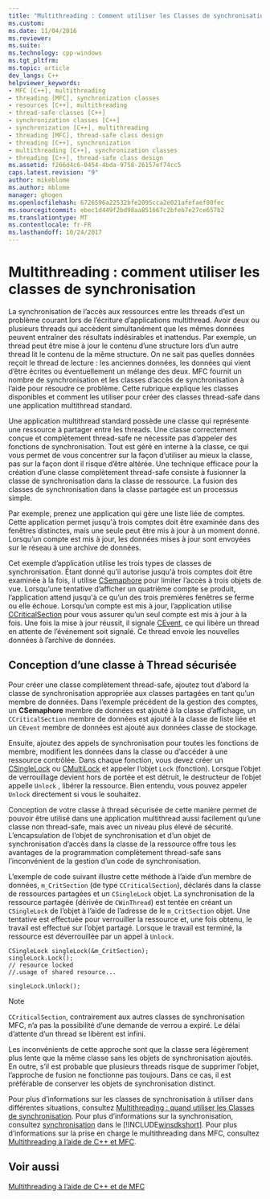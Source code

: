```yaml
---
title: "Multithreading : Comment utiliser les Classes de synchronisation | Documents Microsoft"
ms.custom: 
ms.date: 11/04/2016
ms.reviewer: 
ms.suite: 
ms.technology: cpp-windows
ms.tgt_pltfrm: 
ms.topic: article
dev_langs: C++
helpviewer_keywords:
- MFC [C++], multithreading
- threading [MFC], synchronization classes
- resources [C++], multithreading
- thread-safe classes [C++]
- synchronization classes [C++]
- synchronization [C++], multithreading
- threading [MFC], thread-safe class design
- threading [C++], synchronization
- multithreading [C++], synchronization classes
- threading [C++], thread-safe class design
ms.assetid: f266d4c6-0454-4bda-9758-26157ef74cc5
caps.latest.revision: "9"
author: mikeblome
ms.author: mblome
manager: ghogen
ms.openlocfilehash: 6726596a22532bfe2095cca2e021afefaef80fec
ms.sourcegitcommit: ebec1d449f2bd98aa851667c2bfeb7e27ce657b2
ms.translationtype: MT
ms.contentlocale: fr-FR
ms.lasthandoff: 10/24/2017
---
```

# <a name="multithreading-how-to-use-the-synchronization-classes"></a>Multithreading : comment utiliser les classes de synchronisation
La synchronisation de l’accès aux ressources entre les threads d’est un problème courant lors de l’écriture d’applications multithread. Avoir deux ou plusieurs threads qui accèdent simultanément que les mêmes données peuvent entraîner des résultats indésirables et inattendus. Par exemple, un thread peut être mise à jour le contenu d’une structure lors d’un autre thread lit le contenu de la même structure. On ne sait pas quelles données reçoit le thread de lecture : les anciennes données, les données qui vient d’être écrites ou éventuellement un mélange des deux. MFC fournit un nombre de synchronisation et les classes d’accès de synchronisation à l’aide pour résoudre ce problème. Cette rubrique explique les classes disponibles et comment les utiliser pour créer des classes thread-safe dans une application multithread standard.  
  
 Une application multithread standard possède une classe qui représente une ressource à partager entre les threads. Une classe correctement conçue et complètement thread-safe ne nécessite pas d’appeler des fonctions de synchronisation. Tout est géré en interne à la classe, ce qui vous permet de vous concentrer sur la façon d’utiliser au mieux la classe, pas sur la façon dont il risque d’être altérée. Une technique efficace pour la création d’une classe complètement thread-safe consiste à fusionner la classe de synchronisation dans la classe de ressource. La fusion des classes de synchronisation dans la classe partagée est un processus simple.  
  
 Par exemple, prenez une application qui gère une liste liée de comptes. Cette application permet jusqu'à trois comptes doit être examinée dans des fenêtres distinctes, mais une seule peut être mis à jour à un moment donné. Lorsqu’un compte est mis à jour, les données mises à jour sont envoyées sur le réseau à une archive de données.  
  
 Cet exemple d’application utilise les trois types de classes de synchronisation. Étant donné qu’il autorise jusqu'à trois comptes doit être examinée à la fois, il utilise [CSemaphore](../mfc/reference/csemaphore-class.md) pour limiter l’accès à trois objets de vue. Lorsqu’une tentative d’afficher un quatrième compte se produit, l’application attend jusqu'à ce qu’un des trois premières fenêtres se ferme ou elle échoue. Lorsqu’un compte est mis à jour, l’application utilise [CCriticalSection](../mfc/reference/ccriticalsection-class.md) pour vous assurer qu’un seul compte est mis à jour à la fois. Une fois la mise à jour réussit, il signale [CEvent](../mfc/reference/cevent-class.md), ce qui libère un thread en attente de l’événement soit signalé. Ce thread envoie les nouvelles données à l’archive de données.  
  
##  <a name="_mfc_designing_a_thread.2d.safe_class"></a>Conception d’une classe à Thread sécurisée  
 Pour créer une classe complètement thread-safe, ajoutez tout d’abord la classe de synchronisation appropriée aux classes partagées en tant qu’un membre de données. Dans l’exemple précédent de la gestion des comptes, un **CSemaphore** membre de données est ajouté à la classe d’affichage, un `CCriticalSection` membre de données est ajouté à la classe de liste liée et un `CEvent` membre de données est ajouté aux données classe de stockage.  
  
 Ensuite, ajoutez des appels de synchronisation pour toutes les fonctions de membre, modifient les données dans la classe ou d’accéder à une ressource contrôlée. Dans chaque fonction, vous devez créer un [CSingleLock](../mfc/reference/csinglelock-class.md) ou [CMultiLock](../mfc/reference/cmultilock-class.md) et appeler l’objet `Lock` (fonction). Lorsque l’objet de verrouillage devient hors de portée et est détruit, le destructeur de l’objet appelle `Unlock` , libérer la ressource. Bien entendu, vous pouvez appeler `Unlock` directement si vous le souhaitez.  
  
 Conception de votre classe à thread sécurisée de cette manière permet de pouvoir être utilisé dans une application multithread aussi facilement qu’une classe non thread-safe, mais avec un niveau plus élevé de sécurité. L’encapsulation de l’objet de synchronisation et d’un objet de synchronisation d’accès dans la classe de la ressource offre tous les avantages de la programmation complètement thread-safe sans l’inconvénient de la gestion d’un code de synchronisation.  
  
 L’exemple de code suivant illustre cette méthode à l’aide d’un membre de données, `m_CritSection` (de type `CCriticalSection`), déclarés dans la classe de ressources partagées et un `CSingleLock` objet. La synchronisation de la ressource partagée (dérivée de `CWinThread`) est tentée en créant un `CSingleLock` de l’objet à l’aide de l’adresse de le `m_CritSection` objet. Une tentative est effectuée pour verrouiller la ressource et, une fois obtenu, le travail est effectué sur l’objet partagé. Lorsque le travail est terminé, la ressource est déverrouillée par un appel à `Unlock`.  
  
```  
CSingleLock singleLock(&m_CritSection);  
singleLock.Lock();  
// resource locked  
//.usage of shared resource...  
  
singleLock.Unlock();  
```  
  
> [!NOTE]
>  `CCriticalSection`, contrairement aux autres classes de synchronisation MFC, n’a pas la possibilité d’une demande de verrou a expiré. Le délai d’attente d’un thread se libèrent est infini.  
  
 Les inconvénients de cette approche sont que la classe sera légèrement plus lente que la même classe sans les objets de synchronisation ajoutés. En outre, s’il est probable que plusieurs threads risque de supprimer l’objet, l’approche de fusion ne fonctionne pas toujours. Dans ce cas, il est préférable de conserver les objets de synchronisation distinct.  
  
 Pour plus d’informations sur les classes de synchronisation à utiliser dans différentes situations, consultez [Multithreading : quand utiliser les Classes de synchronisation](../parallel/multithreading-when-to-use-the-synchronization-classes.md). Pour plus d’informations sur la synchronisation, consultez [synchronisation](http://msdn.microsoft.com/library/windows/desktop/ms686353) dans le [!INCLUDE[winsdkshort](../atl-mfc-shared/reference/includes/winsdkshort_md.md)]. Pour plus d’informations sur la prise en charge le multithreading dans MFC, consultez [Multithreading à l’aide de C++ et MFC](../parallel/multithreading-with-cpp-and-mfc.md).  
  
## <a name="see-also"></a>Voir aussi  
 [Multithreading à l’aide de C++ et de MFC](../parallel/multithreading-with-cpp-and-mfc.md)